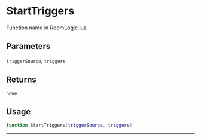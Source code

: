 # StartTriggers
Function name in RoomLogic.lua
## Parameters
`triggerSource`, `triggers`
## Returns
`none`
## Usage
```lua
function StartTriggers(triggerSource, triggers)
```
---
